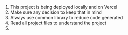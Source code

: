 1. This project is being deployed locally and on Vercel
2. Make sure any decision to keep that in mind
3. Always use common library to reduce code generated
4. Read all project files to understand the project
5. 